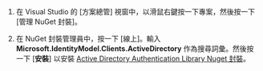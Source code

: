 1. 在 Visual Studio 的 [方案總管] 視窗中，以滑鼠右鍵按一下專案，然後按一下 [管理 NuGet 封裝]。

2. 在 NuGet 封裝管理員中，按一下 [線上]。輸入 **Microsoft.IdentityModel.Clients.ActiveDirectory** 作為搜尋詞彙。然後按一下 [**安裝**] 以安裝 [Active Directory Authentication Library Nuget 封裝]。

[Active Directory Authentication Library Nuget 封裝]: http://www.nuget.org/packages/Microsoft.IdentityModel.Clients.ActiveDirectory

<!---HONumber=August15_HO6-->